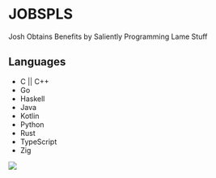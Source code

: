 # JOBSPLS

Josh Obtains Benefits by Saliently Programming Lame Stuff

## Languages

* C || C++
* Go
* Haskell
* Java
* Kotlin
* Python
* Rust
* TypeScript
* Zig

[![](https://tokei.rs/b1/github/joshuamegnauth54/JOBSPLS)](https://github.com/XAMPPRocky/tokei)
